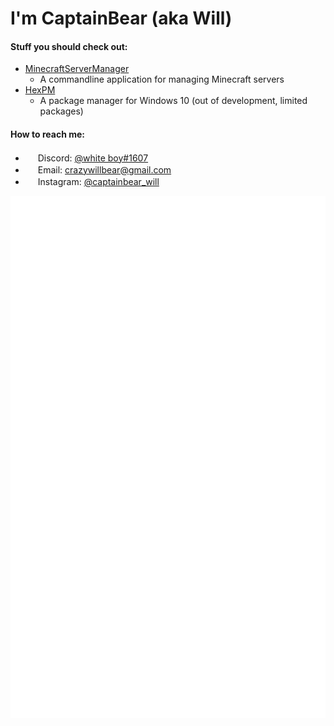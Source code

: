 # I'm CaptainBear (aka Will)

#### Stuff you should check out:
- [MinecraftServerManager](https://github.com/CrazyWillBear/MinecraftServerManager)
   - A commandline application for managing Minecraft servers
- [HexPM](https://github.com/CrazyWillBear/HexPM)
   - A package manager for Windows 10 (out of development, limited packages)

#### How to reach me:
- <img src="https://www.freepnglogos.com/uploads/discord-logo-png/discord-u2013-swiss-geeks-23.png" width="16" height="16" /> Discord: [@white boy#1607](https://discord.com/users/480455714272444426)
- <img src="https://cdn3.iconfinder.com/data/icons/linecons-free-vector-icons-pack/32/mail-512.png" width="16" height="16" /> Email: [crazywillbear@gmail.com](mailto:crazywillbear@gmail.com)
- <img src="https://img.pngio.com/instagram-logo-white-png-abeoncliparts-cliparts-vectors-for-white-instagram-icon-png-850_845.png" width="16" height="16" /> Instagram: [@captainbear_will](https://www.instagram.com/captainbear_will/)

![alt text](https://github.com/CrazyWillBear/CrazyWillBear/blob/main/github-metrics.svg)
